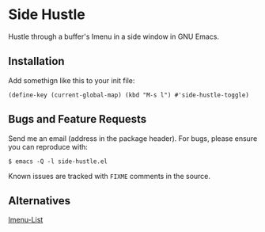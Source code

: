 Side Hustle
===========

Hustle through a buffer's Imenu in a side window in GNU Emacs.


Installation
------------

Add somethign like this to your init file:

    (define-key (current-global-map) (kbd "M-s l") #'side-hustle-toggle)


Bugs and Feature Requests
-------------------------

Send me an email (address in the package header). For bugs, please
ensure you can reproduce with:

    $ emacs -Q -l side-hustle.el

Known issues are tracked with `FIXME` comments in the source.


Alternatives
------------

[Imenu-List](https://github.com/bmag/imenu-list)
